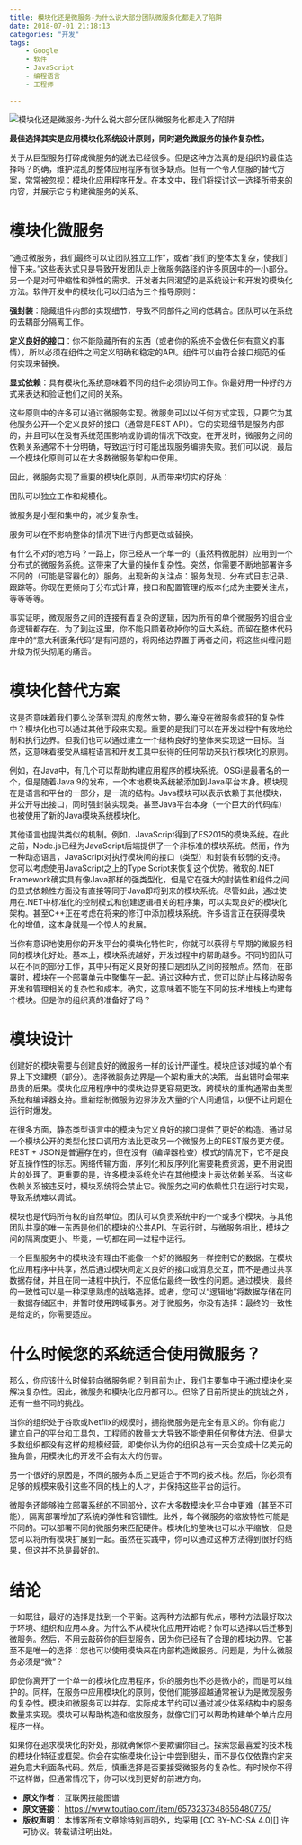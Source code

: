 ```yaml
---
title: 模块化还是微服务-为什么说大部分团队微服务化都走入了陷阱
date: 2018-07-01 21:18:13
categories: "开发"
tags:
	- Google
	- 软件
	- JavaScript
	- 编程语言
	- 工程师

---
```


![模块化还是微服务-为什么说大部分团队微服务化都走入了陷阱][-]

**最佳选择其实是应用模块化系统设计原则，同时避免微服务的操作复杂性。**

关于从巨型服务打碎成微服务的说法已经很多。但是这种方法真的是组织的最佳选择吗？的确，维护混乱的整体应用程序有很多缺点。但有一个令人信服的替代方案，常常被忽视：模块化应用程序开发。在本文中，我们将探讨这一选择所带来的内容，并展示它与构建微服务的关系。

# 模块化微服务 #

“通过微服务，我们最终可以让团队独立工作”，或者“我们的整体太复杂，使我们慢下来。”这些表达式只是导致开发团队走上微服务路径的许多原因中的一小部分。另一个是对可伸缩性和弹性的需求。开发者共同渴望的是系统设计和开发的模块化方法。软件开发中的模块化可以归结为三个指导原则：

**强封装**：隐藏组件内部的实现细节，导致不同部件之间的低耦合。团队可以在系统的去耦部分隔离工作。

**定义良好的接口**：你不能隐藏所有的东西（或者你的系统不会做任何有意义的事情），所以必须在组件之间定义明确和稳定的API。组件可以由符合接口规范的任何实现来替换。

**显式依赖**：具有模块化系统意味着不同的组件必须协同工作。你最好用一种好的方式来表达和验证他们之间的关系。

这些原则中的许多可以通过微服务实现。微服务可以以任何方式实现，只要它为其他服务公开一个定义良好的接口（通常是REST API）。它的实现细节是服务内部的，并且可以在没有系统范围影响或协调的情况下改变。在开发时，微服务之间的依赖关系通常不十分明确，导致运行时可能出现服务编排失败。我们可以说，最后一个模块化原则可以在大多数微服务架构中使用。

因此，微服务实现了重要的模块化原则，从而带来切实的好处：

团队可以独立工作和规模化。

微服务是小型和集中的，减少复杂性。

服务可以在不影响整体的情况下进行内部更改或替换。

有什么不对的地方吗？一路上，你已经从一个单一的（虽然稍微肥胖）应用到一个分布式的微服务系统。这带来了大量的操作复杂性。突然，你需要不断地部署许多不同的（可能是容器化的）服务。出现新的关注点：服务发现、分布式日志记录、跟踪等。你现在更倾向于分布式计算，接口和配置管理的版本化成为主要关注点，等等等等。

事实证明，微观服务之间的连接有着复杂的逻辑，因为所有的单个微服务的组合业务逻辑都存在。为了到达这里，你不能只顾着砍掉你的巨大系统。而留在整体代码库中的“意大利面条代码”是有问题的，将网络边界置于两者之间，将这些纠缠问题升级为彻头彻尾的痛苦。

# 模块化替代方案 #

这是否意味着我们要么沦落到混乱的庞然大物，要么淹没在微服务疯狂的复杂性中？模块化也可以通过其他手段来实现。重要的是我们可以在开发过程中有效地绘制和执行边界。但我们也可以通过建立一个结构良好的整体来实现这一目标。当然，这意味着接受从编程语言和开发工具中获得的任何帮助来执行模块化的原则。

例如，在Java中，有几个可以帮助构建应用程序的模块系统。OSGi是最著名的一个，但是随着Java 9的发布，一个本地模块系统被添加到Java平台本身。模块现在是语言和平台的一部分，是一流的结构。Java模块可以表示依赖于其他模块，并公开导出接口，同时强封装实现类。甚至Java平台本身（一个巨大的代码库）也被使用了新的Java模块系统模块化。

其他语言也提供类似的机制。例如，JavaScript得到了ES2015的模块系统。在此之前，Node.js已经为JavaScript后端提供了一个非标准的模块系统。然而，作为一种动态语言，JavaScript对执行模块间的接口（类型）和封装有较弱的支持。您可以考虑使用JavaScript之上的Type Script来恢复这个优势。微软的.NET Framework确实具有像Java那样的强类型化，但是它在强大的封装性和组件之间的显式依赖性方面没有直接等同于Java即将到来的模块系统。尽管如此，通过使用在.NET中标准化的控制模式和创建逻辑相关的程序集，可以实现良好的模块化架构。甚至C++正在考虑在将来的修订中添加模块系统。许多语言正在获得模块化的增值，这本身就是一个惊人的发展。

当你有意识地使用你的开发平台的模块化特性时，你就可以获得与早期的微服务相同的模块化好处。基本上，模块系统越好，开发过程中的帮助越多。不同的团队可以在不同的部分工作，其中只有定义良好的接口是团队之间的接触点。然而，在部署时，模块在一个部署单元中聚集在一起。通过这种方式，您可以防止与移动服务开发和管理相关的复杂性和成本。确实，这意味着不能在不同的技术堆栈上构建每个模块。但是你的组织真的准备好了吗？

# 模块设计 #

创建好的模块需要与创建良好的微服务一样的设计严谨性。模块应该对域的单个有界上下文建模（部分）。选择微服务边界是一个架构重大的决策，当出错时会带来昂贵的后果。模块化应用程序中的模块边界更容易更改。跨模块的重构通常由类型系统和编译器支持。重新绘制微服务边界涉及大量的个人间通信，以便不让问题在运行时爆发。

在很多方面，静态类型语言中的模块为定义良好的接口提供了更好的构造。通过另一个模块公开的类型化接口调用方法比更改另一个微服务上的REST服务更方便。REST + JSON是普遍存在的，但在没有（编译器检查）模式的情况下，它不是良好互操作性的标志。网络传输方面，序列化和反序列化需要耗费资源，更不用说图片的处理了。更重要的是，许多模块系统允许在其他模块上表达依赖关系。当这些依赖关系被违反时，模块系统将会禁止它。微服务之间的依赖性只在运行时实现，导致系统难以调试。

模块也是代码所有权的自然单位。团队可以负责系统中的一个或多个模块。与其他团队共享的唯一东西是他们的模块的公共API。在运行时，与微服务相比，模块之间的隔离度更小。毕竟，一切都在同一过程中运行。

一个巨型服务中的模块没有理由不能像一个好的微服务一样控制它的数据。在模块化应用程序中共享，然后通过模块间定义良好的接口或消息交互，而不是通过共享数据存储，并且在同一进程中执行。不应低估最终一致性的问题。通过模块，最终的一致性可以是一种深思熟虑的战略选择。或者，您可以“逻辑地”将数据存储在同一数据存储区中，并暂时使用跨域事务。对于微服务，你没有选择：最终的一致性是给定的，你需要适应。

# 什么时候您的系统适合使用微服务？ #

那么，你应该什么时候转向微服务呢？到目前为止，我们主要集中于通过模块化来解决复杂性。因此，微服务和模块化应用都可以。但除了目前所提出的挑战之外，还有一些不同的挑战。

当你的组织处于谷歌或Netflix的规模时，拥抱微服务是完全有意义的。你有能力建立自己的平台和工具包，工程师的数量太大导致不能使用任何整体方法。但是大多数组织都没有这样的规模经营。即使你认为你的组织总有一天会变成十亿美元的独角兽，用模块化的开发不会有太大的伤害。

另一个很好的原因是，不同的服务本质上更适合于不同的技术栈。然后，你必须有足够的规模来吸引这些不同的栈上的人才，并保持这些平台的运行。

微服务还能够独立部署系统的不同部分，这在大多数模块化平台中更难（甚至不可能）。隔离部署增加了系统的弹性和容错性。此外，每个微服务的缩放特性可能是不同的。可以部署不同的微服务来匹配硬件。模块化的整块也可以水平缩放，但是您可以将所有模块扩展到一起。虽然在实践中，你可以通过这种方法得到很好的结果，但这并不总是最好的。

# 结论 #

一如既往，最好的选择是找到一个平衡。这两种方法都有优点，哪种方法最好取决于环境、组织和应用本身。为什么不从模块化应用开始呢？你可以选择以后迁移到微服务。然后，不用去敲碎你的巨型服务，因为你已经有了合理的模块边界。它甚至不是唯一的选择：您也可以使用模块来在内部构造微服务。问题是，为什么微服务必须是“微”？

即使你离开了一个单一的模块化应用程序，你的服务也不必是微小的，而是可以维护的。同样，在服务中应用模块化的原则，使他们能够超越通常被认为是微观服务的复杂性。模块和微服务可以并存。实际成本节约可以通过减少体系结构中的服务数量来实现。模块可以帮助构造和缩放服务，就像它们可以帮助构建单个单片应用程序一样。

如果你在追求模块化的好处，那就确保你不要欺骗你自己。探索您最喜爱的技术栈的模块化特征或框架。你会在实施模块化设计中尝到甜头，而不是仅仅依靠约定来避免意大利面条代码。然后，慎重选择是否要接受微服务的复杂性。有时候你不得不这样做，但通常情况下，你可以找到更好的前进方向。


[-]: /pro/os/crawler/ER7V-ZUYE-ZRQU.jpg
 *  **原文作者：** 互联网技能图谱
 *  **原文链接：** https://www.toutiao.com/item/6573237348656480775/
 *  **版权声明：** 本博客所有文章除特别声明外，均采用 [CC BY-NC-SA 4.0][] 许可协议。转载请注明出处。